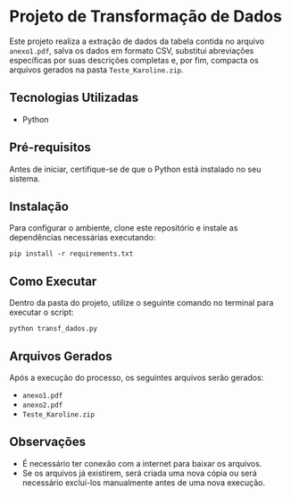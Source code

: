 # Projeto de Transformação de Dados

Este projeto realiza a extração de dados da tabela contida no arquivo `anexo1.pdf`, salva os dados em formato CSV, substitui abreviações específicas por suas descrições completas e, por fim, compacta os arquivos gerados na pasta `Teste_Karoline.zip`.

## Tecnologias Utilizadas

- Python

## Pré-requisitos

Antes de iniciar, certifique-se de que o Python está instalado no seu sistema.

## Instalação

Para configurar o ambiente, clone este repositório e instale as dependências necessárias executando:

```
pip install -r requirements.txt
```

## Como Executar

Dentro da pasta do projeto, utilize o seguinte comando no terminal para executar o script:

```
python transf_dados.py
```

## Arquivos Gerados

Após a execução do processo, os seguintes arquivos serão gerados:

- `anexo1.pdf`
- `anexo2.pdf`
- `Teste_Karoline.zip`

## Observações

- É necessário ter conexão com a internet para baixar os arquivos.
- Se os arquivos já existirem, será criada uma nova cópia ou será necessário excluí-los manualmente antes de uma nova execução.
